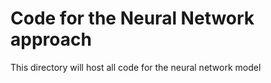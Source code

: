 # Code for the Neural Network approach

This directory will host all code for the neural network model
